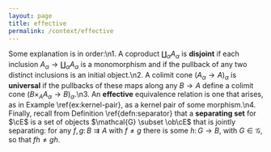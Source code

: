 ```yaml
---
layout: page
title: effective
permalink: /context/effective
---
```

Some explanation is in order:\n1. A coproduct $\coprod_\alpha A_\alpha$ is **disjoint** if each inclusion $A_\alpha \to \coprod_\alpha A_\alpha$ is a monomorphism and if the pullback of any two distinct inclusions is an initial object.\n2. A colimit cone $(A_\alpha \to A)_\alpha$ is **universal** if the pullbacks of these maps along any $B \to A$ define a colimit cone $(B \times_A A_\alpha \to B)_\alpha$.\n3. An **effective** equivalence relation is one that arises, as in Example \ref{ex:kernel-pair}, as a kernel pair of some morphism.\n4. Finally, recall from Definition \ref{defn:separator} that a **separating set** for $\cE$ is a set of objects $\mathcal{G} \subset \ob\cE$ that is jointly separating: for any $f,g \colon B \rightrightarrows A$ with $f \neq g$ there is some $h \colon G \to B$, with $G \in \mathcal{G}$, so that $fh \neq gh$.
